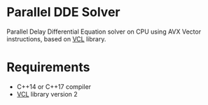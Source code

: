 # Parallel DDE Solver
 Parallel Delay Differential Equation solver on CPU using AVX Vector instructions, based on [VCL](https://github.com/vectorclass/version2) library.

# Requirements
- C++14 or C++17 compiler
- [VCL](https://github.com/vectorclass/version2) library version 2

